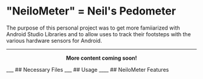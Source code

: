 # "NeiloMeter" = Neil's Pedometer
The purpose of this personal project was to get more famiiarized with Android Studio Libraries and to allow uses to track their footsteps with the various hardware sensors for Android. 
___
<p align = "center"> <b> More content coming soon! </b> </p>
___
## Necessary Files
___
## Usage
____
## NeiloMeter Features

